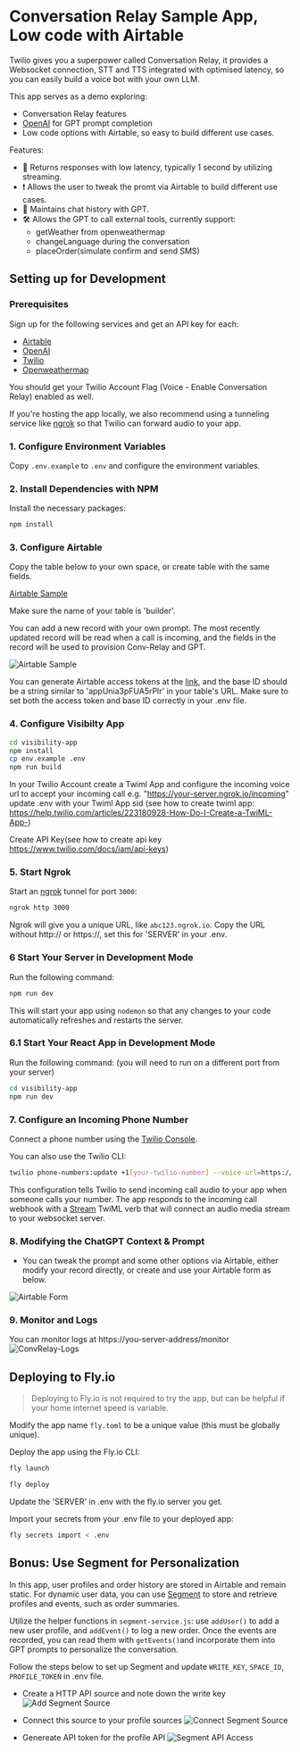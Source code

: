 # Conversation Relay Sample App, Low code with Airtable

Twilio gives you a superpower called Conversation Relay, it provides a Websocket connection, STT and TTS integrated with optimised latency, so you can easily build a voice bot with your own LLM.

This app serves as a demo exploring:

- Conversation Relay features
- [OpenAI](https://openai.com) for GPT prompt completion
- Low code options with Airtable, so easy to build different use cases.

Features:

- 🏁 Returns responses with low latency, typically 1 second by utilizing streaming.
- ❗️ Allows the user to tweak the promt via Airtable to build different use cases.
- 📔 Maintains chat history with GPT.
- 🛠️ Allows the GPT to call external tools, currently support:
  - getWeather from openweathermap
  - changeLanguage during the conversation
  - placeOrder(simulate confirm and send SMS)

## Setting up for Development

### Prerequisites

Sign up for the following services and get an API key for each:

- [Airtable](https://www.airtable.com)
- [OpenAI](https://platform.openai.com/signup)
- [Twilio](https://www.twilio.com)
- [Openweathermap](http://api.openweathermap.org)

You should get your Twilio Account Flag (Voice - Enable Conversation Relay) enabled as well.

If you're hosting the app locally, we also recommend using a tunneling service like [ngrok](https://ngrok.com) so that Twilio can forward audio to your app.

### 1. Configure Environment Variables

Copy `.env.example` to `.env` and configure the environment variables.

### 2. Install Dependencies with NPM

Install the necessary packages:

```bash
npm install
```

### 3. Configure Airtable

Copy the table below to your own space, or create table with the same fields.

[Airtable Sample](https://airtable.com/appVS1logGSka8kfl/shr5OQbscAC3SCZB5)

Make sure the name of your table is 'builder'.

You can add a new record with your own prompt. The most recently updated record will be read when a call is incoming, and the fields in the record will be used to provision Conv-Relay and GPT.

![Airtable Sample](images/airtable-sample.png)

You can generate Airtable access tokens at the [link](https://airtable.com/create/tokens), and the base ID should be a string similar to 'appUnia3pFUA5rPlr' in your table's URL. Make sure to set both the access token and base ID correctly in your .env file.

### 4. Configure Visibilty App

```bash
cd visibility-app
npm install
cp env.example .env
npm run build
```

In your Twilio Account create a Twiml App and configure the incoming voice url to accept your incoming call e.g. "https://your-server.ngrok.io/incoming" update .env with your Twiml App sid (see how to create twiml app: https://help.twilio.com/articles/223180928-How-Do-I-Create-a-TwiML-App-)

Create API Key(see how to create api key https://www.twilio.com/docs/iam/api-keys)

### 5. Start Ngrok

Start an [ngrok](https://ngrok.com) tunnel for port `3000`:

```bash
ngrok http 3000
```

Ngrok will give you a unique URL, like `abc123.ngrok.io`. Copy the URL without http:// or https://, set this for 'SERVER' in your .env.

### 6 Start Your Server in Development Mode

Run the following command:

```bash
npm run dev
```

This will start your app using `nodemon` so that any changes to your code automatically refreshes and restarts the server.

### 6.1 Start Your React App in Development Mode

Run the following command: (you will need to run on a different port from your server)

```bash
cd visibility-app
npm run dev
```

### 7. Configure an Incoming Phone Number

Connect a phone number using the [Twilio Console](https://console.twilio.com/us1/develop/phone-numbers/manage/incoming).

You can also use the Twilio CLI:

```bash
twilio phone-numbers:update +1[your-twilio-number] --voice-url=https://your-server.ngrok.io/incoming
```

This configuration tells Twilio to send incoming call audio to your app when someone calls your number. The app responds to the incoming call webhook with a [Stream](https://www.twilio.com/docs/voice/twiml/stream) TwiML verb that will connect an audio media stream to your websocket server.

### 8. Modifying the ChatGPT Context & Prompt

- You can tweak the prompt and some other options via Airtable, either modify your record directly, or create and use your Airtable form as below.

![Airtable Form](images/airtable-form.png)

### 9. Monitor and Logs

You can monitor logs at https://you-server-address/monitor
![ConvRelay-Logs](images/convrelay-logs.png)

## Deploying to Fly.io

> Deploying to Fly.io is not required to try the app, but can be helpful if your home internet speed is variable.

Modify the app name `fly.toml` to be a unique value (this must be globally unique).

Deploy the app using the Fly.io CLI:

```bash
fly launch

fly deploy
```

Update the 'SERVER' in .env with the fly.io server you get.

Import your secrets from your .env file to your deployed app:

```bash
fly secrets import < .env
```

## Bonus: Use Segment for Personalization

In this app, user profiles and order history are stored in Airtable and remain static. For dynamic user data, you can use [Segment](https://segment.com) to store and retrieve profiles and events, such as order summaries.

Utilize the helper functions in `segment-service.js`: use `addUser()` to add a new user profile, and `addEvent()` to log a new order. Once the events are recorded, you can read them with `getEvents()`and incorporate them into GPT prompts to personalize the conversation.

Follow the steps below to set up Segment and update `WRITE_KEY`, `SPACE_ID`, `PROFILE_TOKEN` in .env file.

- Create a HTTP API source and note down the write key
  ![Add Segment Source](images/segment-source.png)

- Connect this source to your profile sources
  ![Connect Segment Source](images/connect-source.png)

- Genereate API token for the profile API
  ![Segment API Access](images/api-access.png)
